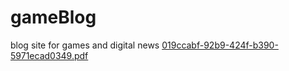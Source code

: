 # gameBlog
blog site for games and digital news
[019ccabf-92b9-424f-b390-5971ecad0349.pdf](https://github.com/mohammadsajjadjamali/gameBlog/files/8984455/019ccabf-92b9-424f-b390-5971ecad0349.pdf)
